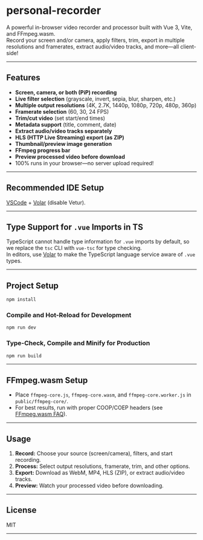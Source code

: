 # personal-recorder

A powerful in-browser video recorder and processor built with Vue 3, Vite, and FFmpeg.wasm.  
Record your screen and/or camera, apply filters, trim, export in multiple resolutions and framerates, extract audio/video tracks, and more—all client-side!

---

## Features

- **Screen, camera, or both (PiP) recording**
- **Live filter selection** (grayscale, invert, sepia, blur, sharpen, etc.)
- **Multiple output resolutions** (4K, 2.7K, 1440p, 1080p, 720p, 480p, 360p)
- **Framerate selection** (60, 30, 24 FPS)
- **Trim/cut video** (set start/end times)
- **Metadata support** (title, comment, date)
- **Extract audio/video tracks separately**
- **HLS (HTTP Live Streaming) export (as ZIP)**
- **Thumbnail/preview image generation**
- **FFmpeg progress bar**
- **Preview processed video before download**
- 100% runs in your browser—no server upload required!

---

## Recommended IDE Setup

[VSCode](https://code.visualstudio.com/) + [Volar](https://marketplace.visualstudio.com/items?itemName=Vue.volar) (disable Vetur).

---

## Type Support for `.vue` Imports in TS

TypeScript cannot handle type information for `.vue` imports by default, so we replace the `tsc` CLI with `vue-tsc` for type checking.  
In editors, use [Volar](https://marketplace.visualstudio.com/items?itemName=Vue.volar) to make the TypeScript language service aware of `.vue` types.

---

## Project Setup

```sh
npm install
```

### Compile and Hot-Reload for Development

```sh
npm run dev
```

### Type-Check, Compile and Minify for Production

```sh
npm run build
```

---

## FFmpeg.wasm Setup

- Place `ffmpeg-core.js`, `ffmpeg-core.wasm`, and `ffmpeg-core.worker.js` in `public/ffmpeg-core/`.
- For best results, run with proper COOP/COEP headers (see [FFmpeg.wasm FAQ](https://ffmpegwasm.netlify.app/docs/faq#why-do-i-get-sharedarraybuffer-is-not-defined-error)).

---

## Usage

1. **Record:** Choose your source (screen/camera), filters, and start recording.
2. **Process:** Select output resolutions, framerate, trim, and other options.
3. **Export:** Download as WebM, MP4, HLS (ZIP), or extract audio/video tracks.
4. **Preview:** Watch your processed video before downloading.

---

## License

MIT

---
